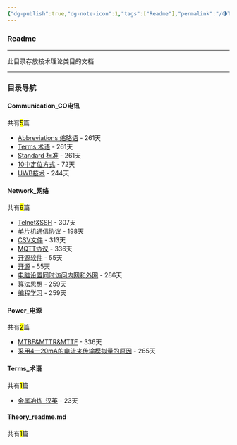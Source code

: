 ```yaml
---
{"dg-publish":true,"dg-note-icon":1,"tags":["Readme"],"permalink":"/🌗Theory_理论/Theory_readme/","dgPassFrontmatter":true,"noteIcon":1,"created":"2024-08-24T23:09:55.639+08:00","updated":"2024-09-18T23:05:22.973+08:00"}
---
```


### Readme
--- 
此目录存放技术理论类目的文档
***
### 目录导航
<p><span><h4 data-heading="Communication_CO电讯" dir="auto">Communication_CO电讯</h4></span></p><p><span>共有<mark>5</mark>篇</span></p><div><ul class="dataview list-view-ul"><li><span><a data-tooltip-position="top" aria-label="🌗Theory_理论/Communication_CO电讯/Abbreviations 缩略语.md" data-href="🌗Theory_理论/Communication_CO电讯/Abbreviations 缩略语.md" href="🌗Theory_理论/Communication_CO电讯/Abbreviations 缩略语.md" class="internal-link" target="_blank" rel="noopener">Abbreviations 缩略语</a> - 261天</span></li><li><span><a data-tooltip-position="top" aria-label="🌗Theory_理论/Communication_CO电讯/Terms 术语.md" data-href="🌗Theory_理论/Communication_CO电讯/Terms 术语.md" href="🌗Theory_理论/Communication_CO电讯/Terms 术语.md" class="internal-link" target="_blank" rel="noopener">Terms 术语</a> - 261天</span></li><li><span><a data-tooltip-position="top" aria-label="🌗Theory_理论/Communication_CO电讯/Standard 标准.md" data-href="🌗Theory_理论/Communication_CO电讯/Standard 标准.md" href="🌗Theory_理论/Communication_CO电讯/Standard 标准.md" class="internal-link" target="_blank" rel="noopener">Standard 标准</a> - 261天</span></li><li><span><a data-tooltip-position="top" aria-label="🌗Theory_理论/Communication_CO电讯/人员定位/10中定位方式.md" data-href="🌗Theory_理论/Communication_CO电讯/人员定位/10中定位方式.md" href="🌗Theory_理论/Communication_CO电讯/人员定位/10中定位方式.md" class="internal-link" target="_blank" rel="noopener">10中定位方式</a> - 72天</span></li><li><span><a data-tooltip-position="top" aria-label="🌗Theory_理论/Communication_CO电讯/人员定位/UWB技术.md" data-href="🌗Theory_理论/Communication_CO电讯/人员定位/UWB技术.md" href="🌗Theory_理论/Communication_CO电讯/人员定位/UWB技术.md" class="internal-link" target="_blank" rel="noopener">UWB技术</a> - 244天</span></li></ul></div><p><span><h4 data-heading="Network_网络" dir="auto">Network_网络</h4></span></p><p><span>共有<mark>9</mark>篇</span></p><div><ul class="dataview list-view-ul"><li><span><a data-tooltip-position="top" aria-label="🌗Theory_理论/Network_网络/Telnet&amp;SSH.md" data-href="🌗Theory_理论/Network_网络/Telnet&amp;SSH.md" href="🌗Theory_理论/Network_网络/Telnet&amp;SSH.md" class="internal-link" target="_blank" rel="noopener">Telnet&amp;SSH</a> - 307天</span></li><li><span><a data-tooltip-position="top" aria-label="🌗Theory_理论/Network_网络/单片机通信协议.md" data-href="🌗Theory_理论/Network_网络/单片机通信协议.md" href="🌗Theory_理论/Network_网络/单片机通信协议.md" class="internal-link" target="_blank" rel="noopener">单片机通信协议</a> - 198天</span></li><li><span><a data-tooltip-position="top" aria-label="🌗Theory_理论/Network_网络/术语和缩略语/CSV文件.md" data-href="🌗Theory_理论/Network_网络/术语和缩略语/CSV文件.md" href="🌗Theory_理论/Network_网络/术语和缩略语/CSV文件.md" class="internal-link" target="_blank" rel="noopener">CSV文件</a> - 313天</span></li><li><span><a data-tooltip-position="top" aria-label="🌗Theory_理论/Network_网络/术语和缩略语/MQTT协议.md" data-href="🌗Theory_理论/Network_网络/术语和缩略语/MQTT协议.md" href="🌗Theory_理论/Network_网络/术语和缩略语/MQTT协议.md" class="internal-link" target="_blank" rel="noopener">MQTT协议</a> - 336天</span></li><li><span><a data-tooltip-position="top" aria-label="🌗Theory_理论/Network_网络/术语和缩略语/开源软件.md" data-href="🌗Theory_理论/Network_网络/术语和缩略语/开源软件.md" href="🌗Theory_理论/Network_网络/术语和缩略语/开源软件.md" class="internal-link" target="_blank" rel="noopener">开源软件</a> - 55天</span></li><li><span><a data-tooltip-position="top" aria-label="🌗Theory_理论/Network_网络/术语和缩略语/开源.md" data-href="🌗Theory_理论/Network_网络/术语和缩略语/开源.md" href="🌗Theory_理论/Network_网络/术语和缩略语/开源.md" class="internal-link" target="_blank" rel="noopener">开源</a> - 55天</span></li><li><span><a data-tooltip-position="top" aria-label="🌗Theory_理论/Network_网络/电脑设置同时访问内网和外网.md" data-href="🌗Theory_理论/Network_网络/电脑设置同时访问内网和外网.md" href="🌗Theory_理论/Network_网络/电脑设置同时访问内网和外网.md" class="internal-link" target="_blank" rel="noopener">电脑设置同时访问内网和外网</a> - 286天</span></li><li><span><a data-tooltip-position="top" aria-label="🌗Theory_理论/Network_网络/算法思想.md" data-href="🌗Theory_理论/Network_网络/算法思想.md" href="🌗Theory_理论/Network_网络/算法思想.md" class="internal-link" target="_blank" rel="noopener">算法思想</a> - 259天</span></li><li><span><a data-tooltip-position="top" aria-label="🌗Theory_理论/Network_网络/编程学习.md" data-href="🌗Theory_理论/Network_网络/编程学习.md" href="🌗Theory_理论/Network_网络/编程学习.md" class="internal-link" target="_blank" rel="noopener">编程学习</a> - 259天</span></li></ul></div><p><span><h4 data-heading="Power_电源" dir="auto">Power_电源</h4></span></p><p><span>共有<mark>2</mark>篇</span></p><div><ul class="dataview list-view-ul"><li><span><a data-tooltip-position="top" aria-label="🌗Theory_理论/Power_电源/MTBF&amp;MTTR&amp;MTTF.md" data-href="🌗Theory_理论/Power_电源/MTBF&amp;MTTR&amp;MTTF.md" href="🌗Theory_理论/Power_电源/MTBF&amp;MTTR&amp;MTTF.md" class="internal-link" target="_blank" rel="noopener">MTBF&amp;MTTR&amp;MTTF</a> - 336天</span></li><li><span><a data-tooltip-position="top" aria-label="🌗Theory_理论/Power_电源/采用4—20mA的电流来传输模拟量的原因.md" data-href="🌗Theory_理论/Power_电源/采用4—20mA的电流来传输模拟量的原因.md" href="🌗Theory_理论/Power_电源/采用4—20mA的电流来传输模拟量的原因.md" class="internal-link" target="_blank" rel="noopener">采用4—20mA的电流来传输模拟量的原因</a> - 265天</span></li></ul></div><p><span><h4 data-heading="Terms_术语" dir="auto">Terms_术语</h4></span></p><p><span>共有<mark>1</mark>篇</span></p><div><ul class="dataview list-view-ul"><li><span><a data-tooltip-position="top" aria-label="🌗Theory_理论/Terms_术语/金属冶炼_汉英.md" data-href="🌗Theory_理论/Terms_术语/金属冶炼_汉英.md" href="🌗Theory_理论/Terms_术语/金属冶炼_汉英.md" class="internal-link" target="_blank" rel="noopener">金属冶炼_汉英</a> - 23天</span></li></ul></div><p><span><h4 data-heading="Theory_readme.md" dir="auto">Theory_readme.md</h4></span></p><p><span>共有<mark>1</mark>篇</span></p><div><ul class="dataview list-view-ul"></ul></div>
